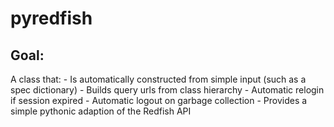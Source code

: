 # pyredfish

## Goal:
A class that: 
    - Is automatically constructed from simple input (such as a spec dictionary)
    - Builds query urls from class hierarchy
    - Automatic relogin if session expired
    - Automatic logout on garbage collection
    - Provides a simple pythonic adaption of the Redfish API
